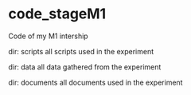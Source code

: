 # code_stageM1
Code of my M1 intership

dir: scripts
all scripts used in the experiment

dir: data
all data gathered from the experiment

dir: documents
all documents used in the experiment

